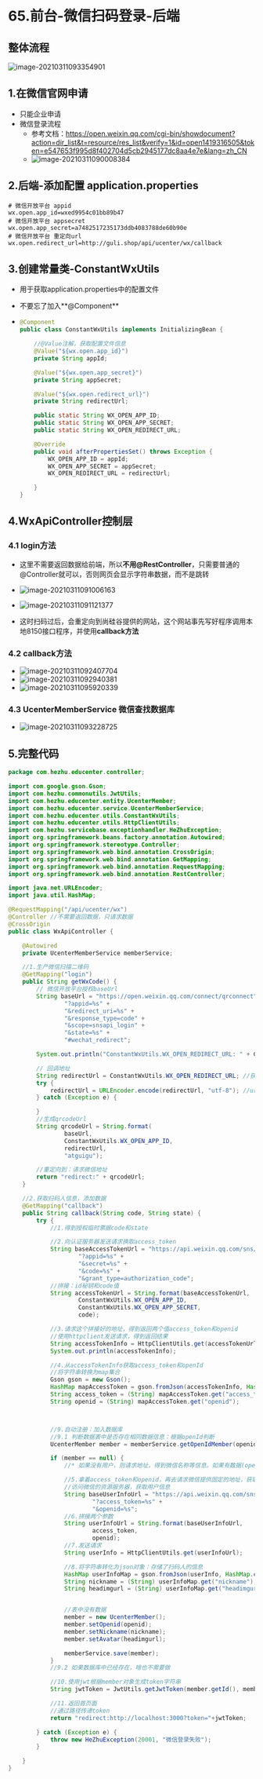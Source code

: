 # 65.前台-微信扫码登录-后端

## 整体流程

![image-20210311093354901](https://raw.githubusercontent.com/TWDH/Leetcode-From-Zero/pictures/img/image-20210311093354901.png)

## 1.在微信官网申请

* 只能企业申请
* 微信登录流程
  * 参考文档：https://open.weixin.qq.com/cgi-bin/showdocument?action=dir_list&t=resource/res_list&verify=1&id=open1419316505&token=e547653f995d8f402704d5cb2945177dc8aa4e7e&lang=zh_CN
  * ![image-20210311090008384](https://raw.githubusercontent.com/TWDH/Leetcode-From-Zero/pictures/img/image-20210311090008384.png)

## 2.后端-添加配置 application.properties

```properties
# 微信开放平台 appid
wx.open.app_id=wxed9954c01bb89b47
# 微信开放平台 appsecret
wx.open.app_secret=a7482517235173ddb4083788de60b90e
# 微信开放平台 重定向url
wx.open.redirect_url=http://guli.shop/api/ucenter/wx/callback
```

## 3.创建常量类-ConstantWxUtils

* 用于获取application.properties中的配置文件

* 不要忘了加入**@Component**

* ```java
  @Component
  public class ConstantWxUtils implements InitializingBean {
  
      //@Value注解，获取配置文件信息
      @Value("${wx.open.app_id}")
      private String appId;
  
      @Value("${wx.open.app_secret}")
      private String appSecret;
  
      @Value("${wx.open.redirect_url}")
      private String redirectUrl;
  
      public static String WX_OPEN_APP_ID;
      public static String WX_OPEN_APP_SECRET;
      public static String WX_OPEN_REDIRECT_URL;
  
      @Override
      public void afterPropertiesSet() throws Exception {
          WX_OPEN_APP_ID = appId;
          WX_OPEN_APP_SECRET = appSecret;
          WX_OPEN_REDIRECT_URL = redirectUrl;
  
      }
  }
  ```

## 4.WxApiController控制层

### 4.1 login方法

* 这里不需要返回数据给前端，所以**不用@RestController**，只需要普通的@Controller就可以，否则网页会显示字符串数据，而不是跳转

* ![image-20210311091006163](https://raw.githubusercontent.com/TWDH/Leetcode-From-Zero/pictures/img/image-20210311091006163.png)
* ![image-20210311091121377](https://raw.githubusercontent.com/TWDH/Leetcode-From-Zero/pictures/img/image-20210311091121377.png)
* 这时扫码过后，会重定向到尚硅谷提供的网站，这个网站事先写好程序调用本地8150接口程序，并使用**callback方法**

### 4.2 callback方法

* ![image-20210311092407704](https://raw.githubusercontent.com/TWDH/Leetcode-From-Zero/pictures/img/image-20210311092407704.png)
* ![image-20210311092940381](https://raw.githubusercontent.com/TWDH/Leetcode-From-Zero/pictures/img/image-20210311092940381.png)
* ![image-20210311095920339](https://raw.githubusercontent.com/TWDH/Leetcode-From-Zero/pictures/img/image-20210311095920339.png)

### 4.3 UcenterMemberService 微信查找数据库

* ![image-20210311093228725](https://raw.githubusercontent.com/TWDH/Leetcode-From-Zero/pictures/img/image-20210311093228725.png)

## 5.完整代码

```java
package com.hezhu.educenter.controller;

import com.google.gson.Gson;
import com.hezhu.commonutils.JwtUtils;
import com.hezhu.educenter.entity.UcenterMember;
import com.hezhu.educenter.service.UcenterMemberService;
import com.hezhu.educenter.utils.ConstantWxUtils;
import com.hezhu.educenter.utils.HttpClientUtils;
import com.hezhu.servicebase.exceptionhandler.HeZhuException;
import org.springframework.beans.factory.annotation.Autowired;
import org.springframework.stereotype.Controller;
import org.springframework.web.bind.annotation.CrossOrigin;
import org.springframework.web.bind.annotation.GetMapping;
import org.springframework.web.bind.annotation.RequestMapping;
import org.springframework.web.bind.annotation.RestController;

import java.net.URLEncoder;
import java.util.HashMap;

@RequestMapping("/api/ucenter/wx")
@Controller //不需要返回数据，只请求数据
@CrossOrigin
public class WxApiController {

    @Autowired
    private UcenterMemberService memberService;

    //1.生产微信扫描二维码
    @GetMapping("login")
    public String getWxCode() {
        // 微信开放平台授权baseUrl
        String baseUrl = "https://open.weixin.qq.com/connect/qrconnect" +
                "?appid=%s" +
                "&redirect_uri=%s" +
                "&response_type=code" +
                "&scope=snsapi_login" +
                "&state=%s" +
                "#wechat_redirect";

        System.out.println("ConstantWxUtils.WX_OPEN_REDIRECT_URL: " + ConstantWxUtils.WX_OPEN_REDIRECT_URL);

        // 回调地址
        String redirectUrl = ConstantWxUtils.WX_OPEN_REDIRECT_URL; //获取业务服务器重定向地址
        try {
            redirectUrl = URLEncoder.encode(redirectUrl, "utf-8"); //url编码
        } catch (Exception e) {

        }
        //生成qrcodeUrl
        String qrcodeUrl = String.format(
                baseUrl,
                ConstantWxUtils.WX_OPEN_APP_ID,
                redirectUrl,
                "atguigu");

        //重定向到：请求微信地址
        return "redirect:" + qrcodeUrl;
    }

    //2.获取扫码人信息，添加数据
    @GetMapping("callback")
    public String callback(String code, String state) {
        try {
            //1.得到授权临时票据code和state

            //2.向认证服务器发送请求换取access_token
            String baseAccessTokenUrl = "https://api.weixin.qq.com/sns/oauth2/access_token" +
                    "?appid=%s" +
                    "&secret=%s" +
                    "&code=%s" +
                    "&grant_type=authorization_code";
            //拼接：id秘钥和code值
            String accessTokenUrl = String.format(baseAccessTokenUrl,
                    ConstantWxUtils.WX_OPEN_APP_ID,
                    ConstantWxUtils.WX_OPEN_APP_SECRET,
                    code);

            //3.请求这个拼接好的地址，得到返回两个值access_token和openid
            //使用httpclient发送请求，得到返回结果
            String accessTokenInfo = HttpClientUtils.get(accessTokenUrl);
            System.out.println(accessTokenInfo);

            //4.从accessTokenInfo获取access_token和openId
            //将字符串转换为map集合
            Gson gson = new Gson();
            HashMap mapAccessToken = gson.fromJson(accessTokenInfo, HashMap.class);
            String access_token = (String) mapAccessToken.get("access_token");
            String openid = (String) mapAccessToken.get("openid");



            //9.自动注册：加入数据库
            //9.1 判断数据表中是否存在相同数据信息：根据openId判断
            UcenterMember member = memberService.getOpenIdMember(openid);

            if (member == null) {
                //* 如果没有用户，则请求地址，得到微信名称等信息。如果有数据(openid)，则直接登录

                //5.拿着access_token和openid，再去请求微信提供固定的地址，获取到扫描人信息
                //访问微信的资源服务器，获取用户信息
                String baseUserInfoUrl = "https://api.weixin.qq.com/sns/userinfo" +
                        "?access_token=%s" +
                        "&openid=%s";
                //6.拼接两个参数
                String userInfoUrl = String.format(baseUserInfoUrl,
                        access_token,
                        openid);
                //7.发送请求
                String userInfo = HttpClientUtils.get(userInfoUrl);

                //8.将字符串转化为json对象：存储了扫码人的信息
                HashMap userInfoMap = gson.fromJson(userInfo, HashMap.class);
                String nickname = (String) userInfoMap.get("nickname"); //昵称
                String headimgurl = (String) userInfoMap.get("headimgurl"); //头像


                //表中没有数据
                member = new UcenterMember();
                member.setOpenid(openid);
                member.setNickname(nickname);
                member.setAvatar(headimgurl);

                memberService.save(member);
            }
            //9.2 如果数据库中已经存在，啥也不需要做

            //10.使用jwt根据member对象生成token字符串
            String jwtToken = JwtUtils.getJwtToken(member.getId(), member.getNickname());

            //11.返回首页面
            //通过路径传递token
            return "redirect:http://localhost:3000?token="+jwtToken;

        } catch (Exception e) {
            throw new HeZhuException(20001, "微信登录失败");
        }

    }
}

```

